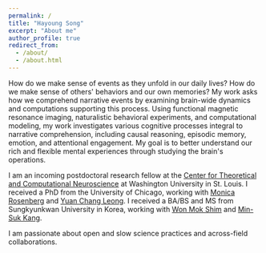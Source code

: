 ```yaml
---
permalink: /
title: "Hayoung Song"
excerpt: "About me"
author_profile: true
redirect_from: 
  - /about/
  - /about.html
---
```


How do we make sense of events as they unfold in our daily lives? How do we make sense of others' behaviors and our own memories? My work asks how we comprehend narrative events by examining brain-wide dynamics and computations supporting this process. Using functional magnetic resonance imaging, naturalistic behavioral experiments, and computational modeling, my work investigates various cognitive processes integral to narrative comprehension, including causal reasoning, episodic memory, emotion, and attentional engagement. My goal is to better understand our rich and flexible mental experiences through studying the brain's operations.

I am an incoming postdoctoral research fellow at the [Center for Theoretical and Computational Neuroscience](https://ctcn.wustl.edu/) at Washington University in St. Louis. I received a PhD from the University of Chicago, working with [Monica Rosenberg](https://cablab.uchicago.edu/) and [Yuan Chang Leong](https://mcnlab.uchicago.edu/). I received a BA/BS and MS from Sungkyunkwan University in Korea, working with [Won Mok Shim](http://wshimlab.com/) and [Min-Suk Kang](https://sites.google.com/view/vcnlskku/vcnl-lab).

I am passionate about open and slow science practices and across-field collaborations.
